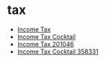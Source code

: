 # tax

 * [Income Tax](../../index/i/income-tax-201046.json)
 * [Income Tax Cocktail](../../index/i/income-tax-cocktail-358331.json)
 * [Income Tax 201046](../../index/i/income-tax-201046.json)
 * [Income Tax Cocktail 358331](../../index/i/income-tax-cocktail-358331.json)
